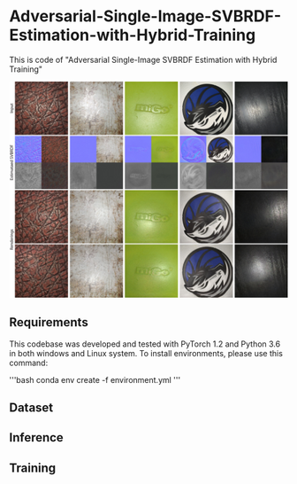 # Adversarial-Single-Image-SVBRDF-Estimation-with-Hybrid-Training
This is code of "Adversarial Single-Image SVBRDF Estimation with Hybrid Training"

<img src='./misc/representation.jpg'>

## Requirements
This codebase was developed and tested with PyTorch 1.2 and Python 3.6 in both windows and Linux system.
To install environments, please use this command:

'''bash
conda env create -f environment.yml
'''

## Dataset

## Inference

## Training